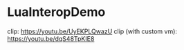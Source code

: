 # LuaInteropDemo
clip: https://youtu.be/UyEKPLQwazU
clip (with custom vm): https://youtu.be/dqS48TpKIE8
